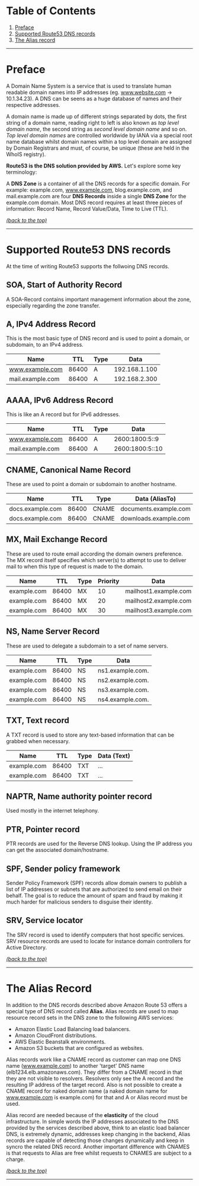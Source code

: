 # Table of Contents

1. [Preface](README.md#markdown-header-preface)
2. [Supported Route53 DNS records](README.md#markdown-header-supported-route53-dns-records)
3. [The Alias record](README.md#markdown-header-the-alias-record)

* * *

# Preface

A Domain Name System is a service that is used to translate human readable domain names into IP addresses (eg. www.website.com -> 10.1.34.23). A DNS can be seens as a huge database of names and their respective addresses. 

A domain name is made up of different strings separated by dots, the first string of a domain name, reading right to left is also known as *top level domain name*, the second string as *second level domain name* and so on. *Top level domain names* are controlled worldwide by IANA via a special root name database whilst domain names within a top level domain are assigned by Domain Registrars and must, of course, be unique (these are held in the WhoIS registry). 

**Route53 is the DNS solution provided by AWS.** Let's explore some key terminology:

A **DNS Zone** is a container of all the DNS records for a specific domain. For example: example.com, www.example.com, blog.example.com, and mail.example.com are four **DNS Records** inside a single **DNS Zone** for the example.com domain. Most DNS record requires at least three pieces of information: Record Name, Record Value/Data, Time to Live (TTL). 

[*(back to the top)*](README.md#markdown-header-table-of-contents)

* * *

# Supported Route53 DNS records

At the time of writing Route53 supports the follwoing DNS records.

## SOA, Start of Authority Record

A SOA-Record contains important management information about the zone, especially regarding the zone transfer. 

## A, IPv4 Address Record

This is the most basic type of DNS record and is used to point a domain, or subdomain, to an IPv4 address.

Name | TTL | Type | Data
--- | --- | --- | ---
www.example.com | 86400 | A | 192.168.1.100
mail.example.com | 86400 | A | 192.168.2.300

## AAAA, IPv6 Address Record

This is like an A record but for IPv6 addresses.

Name | TTL | Type | Data
--- | --- | --- | ---
www.example.com | 86400 | A | 2600:1800:5::9
mail.example.com | 86400 | A | 2600:1800:5::10

## CNAME, Canonical Name Record

These are used to point a domain or subdomain to another hostname.

Name | TTL | Type | Data (AliasTo)
--- | --- | --- | ---
docs.example.com | 86400 | CNAME | documents.example.com
docs.example.com | 86400 | CNAME | downloads.example.com

## MX, Mail Exchange Record

These are used to route email according the domain owners preference. The MX record itself specifies which server(s) to attempt to use to deliver mail to when this type of request is made to the domain. 

Name | TTL | Type | Priority | Data  
--- | --- | --- | --- | ---
example.com | 86400 | MX | 10 | mailhost1.example.com
example.com | 86400 | MX | 20 | mailhost2.example.com
example.com	| 86400 | MX | 30 | mailhost3.example.com

## NS, Name Server Record

These are used to delegate a subdomain to a set of name servers.

Name | TTL | Type | Data
--- | --- | --- | ---
example.com | 86400 | NS |ns1.example.com.
example.com | 86400 | NS | ns2.example.com.
example.com | 86400 | NS | ns3.example.com.
example.com | 86400 | NS | ns4.example.com.

## TXT, Text record

A TXT record is used to store any text-based information that can be grabbed when necessary.

Name | TTL | Type | Data (Text)
--- | --- | --- | ---
example.com | 86400 | TXT | ...
example.com | 86400 | TXT | ...

## NAPTR, Name authority pointer record

Used mostly in the internet telephony.

## PTR, Pointer record

PTR records are used for the Reverse DNS lookup. Using the IP address you can get the associated domain/hostname.

## SPF, Sender policy framework

Sender Policy Framework (SPF) records allow domain owners to publish a list of IP addresses or subnets that are authorized to send email on their behalf. The goal is to reduce the amount of spam and fraud by making it much harder for malicious senders to disguise their identity.

## SRV, Service locator

The SRV record is used to identify computers that host specific services. SRV resource records are used to locate for instance domain controllers for Active Directory.

[*(back to the top)*](README.md#markdown-header-table-of-contents)

* * *

# The Alias Record

In addition to the DNS records described above Amazon Route 53 offers a special type of DNS record called **Alias**. Alias records are used to map resource record sets in the DNS zone to the following AWS services:

- Amazon Elastic Load Balancing load balancers.
- Amazon CloudFront distributions.
- AWS Elastic Beanstalk environments.
- Amazon S3 buckets that are configured as websites. 

Alias records work like a CNAME record as customer can map one DNS name (www.example.com) to another 'target' DNS name (elb1234.elb.amazonaws.com). They differ from a CNAME record in that they are not visible to resolvers. Resolvers only see the A record and the resulting IP address of the target record. Also is not possible to create a CNAME record for naked domain name (a naked domain name for www.example.com is example.com) for that and A or Alias record must be used.

Alias record are needed because of the **elasticity** of the cloud infrastructure. In simple words the IP addresses associated to the DNS provided by the services  described above, think to an elastic load balancer DNS, is extremely dynamic, addresses keep changing in the backend, Alias records are capable of detecting those changes dynamically and keep in syncro the related DNS record. Another important difference with CNAMES is that requests to Alias are free whilst requests to CNAMES are subject to a charge.

[*(back to the top)*](README.md#markdown-header-table-of-contents)

* * *